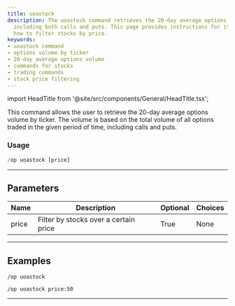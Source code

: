 ```yaml
---
title: uoastock
description: The uoastock command retrieves the 20-day average options volume by ticker,
  including both calls and puts. This page provides instructions for its usage, including
  how to filter stocks by price.
keywords:
- uoastock command
- options volume by ticker
- 20-day average options volume
- commands for stocks
- trading commands
- stock price filtering
---
```


import HeadTitle from '@site/src/components/General/HeadTitle.tsx';

<HeadTitle title="uoastock - Options - Discord - Reference | OpenBB Bot Docs" />

This command allows the user to retrieve the 20-day average options volume by ticker. The volume is based on the total volume of all options traded in the given period of time, including calls and puts.

### Usage

```python wordwrap
/op uoastock [price]
```

---

## Parameters

| Name | Description | Optional | Choices |
| ---- | ----------- | -------- | ------- |
| price | Filter by stocks over a certain price | True | None |


---

## Examples

```
/op uoastock
```

```
/op uoastock price:50
```

---
